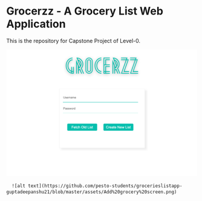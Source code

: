 # Grocerzz - A Grocery List Web Application
This is the repository for Capstone Project of Level-0.

![alt text](https://github.com/pesto-students/grocerieslistapp-guptadeepanshu21/blob/master/assets/Home%20Screen.png)

      ![alt text](https://github.com/pesto-students/grocerieslistapp-guptadeepanshu21/blob/master/assets/Add%20grocery%20screen.png)
